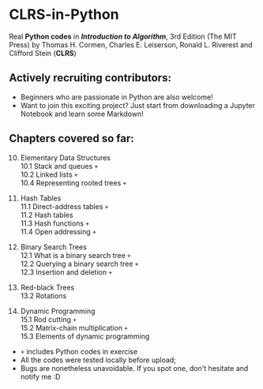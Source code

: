 # CLRS-in-Python
Real **Python codes** in ***Introduction to Algorithm***, 3rd Edition (The MIT Press) by Thomas H. Cormen, Charles E. Leiserson, Ronald L. Riverest and Clifford Stein (**CLRS**)
## Actively recruiting contributors: 
* Beginners who are passionate in Python are also welcome!
* Want to join this exciting project? Just start from downloading a Jupyter Notebook and learn some Markdown!

## Chapters covered so far:
10. Elementary Data Structures
  <br>10.1 Stack and queues `+`
  <br>10.2 Linked lists `+`
  <br>10.4 Representing rooted trees `+`
  
11. Hash Tables
  <br>11.1 Direct-address tables `+`
  <br>11.2 Hash tables
  <br>11.3 Hash functions `+`
  <br>11.4 Open addressing `+`
  
12. Binary Search Trees
  <br>12.1 What is a binary search tree `+`
  <br>12.2 Querying a binary search tree `+`
  <br>12.3 Insertion and deletion `+`
  
13. Red-black Trees
  <br>13.2 Rotations
  
15. Dynamic Programming
  <br>15.1 Rod cutting `+`
  <br>15.2 Matrix-chain multiplication `+`
  <br>15.3 Elements of dynamic programming

* `+` includes Python codes in exercise
* All the codes were tested locally before upload;
* Bugs are nonetheless unavoidable. If you spot one, don't hesitate and notify me :D



